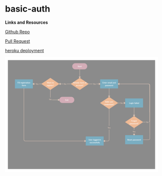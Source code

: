 # basic-auth

**Links and Resources**

[Github Repo](https://github.com/malakMomani/basic-auth)

[Pull Request](https://github.com/malakMomani/basic-auth/pull/1)

[heroku deployment](https://malak-basic-auth.herokuapp.com/)

![UML Digranm](registation.png)

